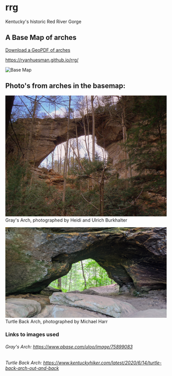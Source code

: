 # rrg
Kentucky's historic Red River Gorge

## A Base Map of arches

[Download a GeoPDF of arches](basemap/Layout.pdf)

https://ryanhuesman.github.io/rrg/

![Base Map](images/BaseMap.jpg)

## Photo's from arches in the basemap:

![Gray's Arch](images/graysArch.jpg)
Gray's Arch, photographed by Heidi and Ulrich Burkhalter

![Turtle Back Arch](images/turtleBackArch.jpg)
Turtle Back Arch, photographed by Michael Harr



### Links to images used
###### Gray's Arch: https://www.pbase.com/uloo/image/75899083
###### Turtle Back Arch: https://www.kentuckyhiker.com/latest/2020/6/14/turtle-back-arch-out-and-back

